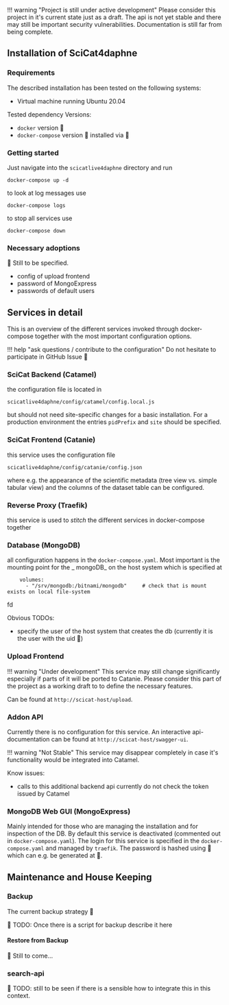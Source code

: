 !!! warning  "Project is still under active development"
     Please consider this project in it's current state just as a 
     draft. The api is not yet stable and there may still be important 
     security vulnerabilities. Documentation is still far from being complete.

## Installation of SciCat4daphne
  
### Requirements
 
The described installation has been tested on the following systems:
 
 - Virtual machine running Ubuntu 20.04 
 
Tested dependency Versions:

 - `docker` version 🔴
 - `docker-compose` version 🔴 installed via 🔴
 
### Getting started
Just navigate into the `scicatlive4daphne` directory and run

```
docker-compose up -d
```

to look at log messages use

```
docker-compose logs
```
 
to stop all services use

```
docker-compose down
``` 
 
### Necessary adoptions 
 
  🔴 Still to be specified.
 
 - config of upload frontend
 - password of MongoExpress
 - passwords of default users
 
## Services in detail
 
This is an overview of the different services invoked through docker-compose together with the most important configuration options.
 
!!! help "ask questions / contribute to the configuration"
    Do not hesitate to participate in GitHub Issue 🔴
 
### SciCat Backend (Catamel)

the configuration file is located in 
    
```
scicatlive4daphne/config/catamel/config.local.js
```

but should not need site-specific changes for a basic installation. For a production environment the entries `pidPrefix` and `site` should be specified.
 
### SciCat Frontend (Catanie)

this service uses the configuration file

```
scicatlive4daphne/config/catanie/config.json

```

where e.g. the appearance of the scientific metadata (tree view vs. simple tabular view) and the columns of the dataset table can be configured.
 
### Reverse Proxy (Traefik)

this service is used to _stitch_ the different services in docker-compose together
 
### Database (MongoDB)
  
all configuration happens in the `docker-compose.yaml`. Most important is the mounting point for the _ mongoDB_ on the host system which is specified at

```
    volumes:
      - "/srv/mongodb:/bitnami/mongodb"     # check that is mount exists on local file-system
```
fd 

Obvious TODOs:
  - specify the user of the host system that creates the db (currently it is the user with the uid 🔴)
 
 
### Upload Frontend 
 
!!! warning  "Under development"
    This service may still change significantly especially if parts of it will be ported to Catanie. Please consider this part of the project as a working draft to to define the necessary features.
 
Can be found at `http://scicat-host/upload`.
 
### Addon API 
 
Currently there is no configuration for this service. An interactive api-documentation can be found at `http://scicat-host/swagger-ui`.

 
!!! warning  "Not Stable"
    This service may disappear completely in case it's functionality would be integrated into Catamel.
 
Know issues:
 
 - calls to this additional backend api currently do not check the token issued by Catamel
 
### MongoDB Web GUI (MongoExpress)
 
Mainly intended for those who are managing the installation and for inspection of the DB. By default this service is deactivated (commented out in `docker-compose.yaml`). The login for this service is specified in the `docker-compose.yaml` and managed by `traefik`. The password is hashed using 🔴 which can e.g. be generated at 🔴.
 
 
## Maintenance and House Keeping
 
### Backup
 
The current backup strategy 🔴
 
  🔶 TODO: Once there is a script for backup describe it here 
 
#### Restore from Backup
 
  🔴 Still to come...
  
### search-api

  🔶 TODO: still to be seen if there is a sensible how to integrate this in this context.
  
 
 
 <!--
 ### Symbols for doc writing 
 ✅ ❌ ❓ 🔴 🔶
 -->